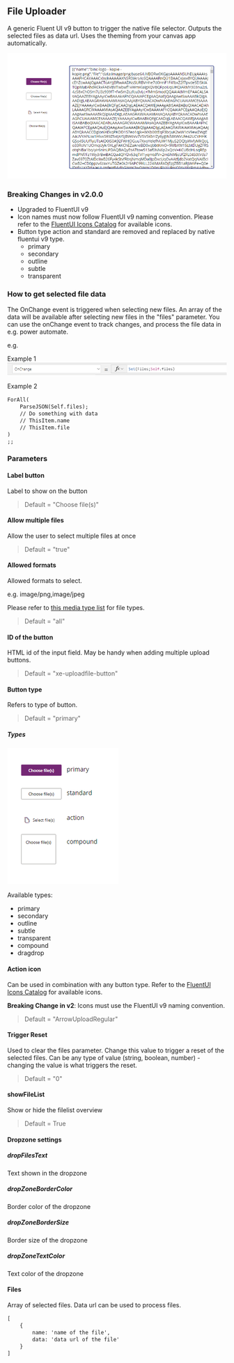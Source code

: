 ## File Uploader

A generic Fluent UI v9 button to trigger the native file selector. Outputs the selected files as data url.
Uses the theming from your canvas app automatically.

![Screenshot FileUploader](../docs/images/screenshot_pcf.png)

### Breaking Changes in v2.0.0

- Upgraded to FluentUI v9
- Icon names must now follow FluentUI v9 naming convention. Please refer to the [FluentUI Icons Catalog](https://react.fluentui.dev/?path=/docs/icons-catalog--docs) for available icons.
- Button type action and standard are removed and replaced by native fluentui v9 type.
  - primary
  - secondary
  - outline
  - subtle
  - transparent

### How to get selected file data

The OnChange event is triggered when selecting new files.
An array of the data will be available after selecting new files in the "files" parameter.
You can use the onChange event to track changes, and process the file data in e.g. power automate.

e.g.

Example 1
![onChange Formula](../docs/images/screenshot_pcf3.png)

Example 2

```
ForAll(
    ParseJSON(Self.files);
    // Do something with data
    // ThisItem.name
    // ThisItem.file
)
;;
```

### Parameters

#### Label button

Label to show on the button

> Default = "Choose file(s)"

#### Allow multiple files

Allow the user to select multiple files at once

> Default = "true"

#### Allowed formats

Allowed formats to select.

e.g. image/png,image/jpeg

Please refer to [this media type list](http://www.iana.org/assignments/media-types/media-types.xhtml) for file types.

> Default = "all"

#### ID of the button

HTML id of the input field.
May be handy when adding multiple upload buttons.

> Default = "xe-uploadfile-button"

#### Button type

Refers to type of button.

> Default = "primary"

##### Types

![Button types](../docs/images/screenshot_pcf2.png)

Available types:

- primary
- secondary
- outline
- subtle
- transparent
- compound
- dragdrop

#### Action icon

Can be used in combination with any button type.
Refer to the [FluentUI Icons Catalog](https://react.fluentui.dev/?path=/docs/icons-catalog--docs) for available icons.

**Breaking Change in v2**: Icons must use the FluentUI v9 naming convention.

> Default = "ArrowUploadRegular"

#### Trigger Reset

Used to clear the files parameter. Change this value to trigger a reset of the selected files.
Can be any type of value (string, boolean, number) - changing the value is what triggers the reset.

> Default = "0"

#### showFileList

Show or hide the filelist overview

> Default = True

#### Dropzone settings

##### dropFilesText

Text shown in the dropzone

##### dropZoneBorderColor

Border color of the dropzone

##### dropZoneBorderSize

Border size of the dropzone

##### dropZoneTextColor

Text color of the dropzone

#### Files

Array of selected files.
Data url can be used to process files.

```
[
    {
        name: 'name of the file',
        data: 'data url of the file'
    }
]
```
